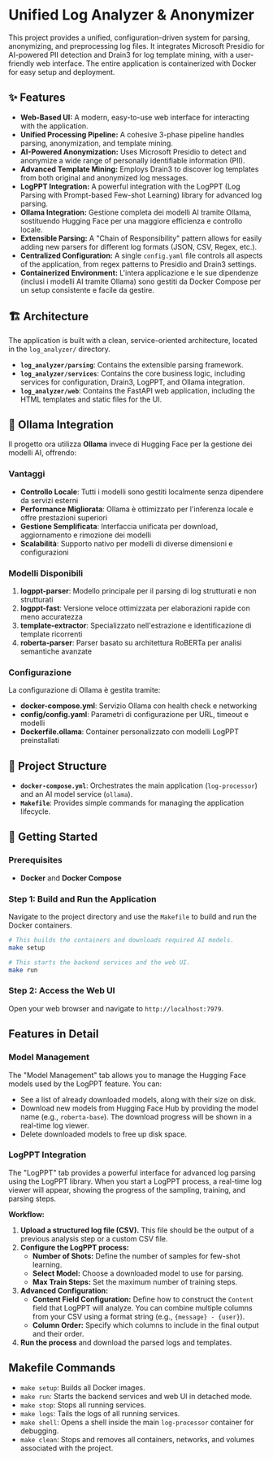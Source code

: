 # Unified Log Analyzer & Anonymizer

This project provides a unified, configuration-driven system for parsing, anonymizing, and preprocessing log files. It integrates Microsoft Presidio for AI-powered PII detection and Drain3 for log template mining, with a user-friendly web interface. The entire application is containerized with Docker for easy setup and deployment.

## ✨ Features

- **Web-Based UI:** A modern, easy-to-use web interface for interacting with the application.
- **Unified Processing Pipeline:** A cohesive 3-phase pipeline handles parsing, anonymization, and template mining.
- **AI-Powered Anonymization:** Uses Microsoft Presidio to detect and anonymize a wide range of personally identifiable information (PII).
- **Advanced Template Mining:** Employs Drain3 to discover log templates from both original and anonymized log messages.
- **LogPPT Integration:** A powerful integration with the LogPPT (Log Parsing with Prompt-based Few-shot Learning) library for advanced log parsing.
- **Ollama Integration:** Gestione completa dei modelli AI tramite Ollama, sostituendo Hugging Face per una maggiore efficienza e controllo locale.
- **Extensible Parsing:** A "Chain of Responsibility" pattern allows for easily adding new parsers for different log formats (JSON, CSV, Regex, etc.).
- **Centralized Configuration:** A single `config.yaml` file controls all aspects of the application, from regex patterns to Presidio and Drain3 settings.
- **Containerized Environment:** L'intera applicazione e le sue dipendenze (inclusi i modelli AI tramite Ollama) sono gestiti da Docker Compose per un setup consistente e facile da gestire.

## 🏗️ Architecture

The application is built with a clean, service-oriented architecture, located in the `log_analyzer/` directory.

- **`log_analyzer/parsing`**: Contains the extensible parsing framework.
- **`log_analyzer/services`**: Contains the core business logic, including services for configuration, Drain3, LogPPT, and Ollama integration.
- **`log_analyzer/web`**: Contains the FastAPI web application, including the HTML templates and static files for the UI.

## 🚀 Ollama Integration

Il progetto ora utilizza **Ollama** invece di Hugging Face per la gestione dei modelli AI, offrendo:

### Vantaggi
- **Controllo Locale**: Tutti i modelli sono gestiti localmente senza dipendere da servizi esterni
- **Performance Migliorata**: Ollama è ottimizzato per l'inferenza locale e offre prestazioni superiori
- **Gestione Semplificata**: Interfaccia unificata per download, aggiornamento e rimozione dei modelli
- **Scalabilità**: Supporto nativo per modelli di diverse dimensioni e configurazioni

### Modelli Disponibili
1. **logppt-parser**: Modello principale per il parsing di log strutturati e non strutturati
2. **logppt-fast**: Versione veloce ottimizzata per elaborazioni rapide con meno accuratezza
3. **template-extractor**: Specializzato nell'estrazione e identificazione di template ricorrenti
4. **roberta-parser**: Parser basato su architettura RoBERTa per analisi semantiche avanzate

### Configurazione
La configurazione di Ollama è gestita tramite:
- **docker-compose.yml**: Servizio Ollama con health check e networking
- **config/config.yaml**: Parametri di configurazione per URL, timeout e modelli
- **Dockerfile.ollama**: Container personalizzato con modelli LogPPT preinstallati

## 📁 Project Structure

- **`docker-compose.yml`**: Orchestrates the main application (`log-processor`) and an AI model service (`ollama`).
- **`Makefile`**: Provides simple commands for managing the application lifecycle.

## 🚀 Getting Started

### Prerequisites

- **Docker** and **Docker Compose**

### Step 1: Build and Run the Application

Navigate to the project directory and use the `Makefile` to build and run the Docker containers.

```bash
# This builds the containers and downloads required AI models.
make setup

# This starts the backend services and the web UI.
make run
```

### Step 2: Access the Web UI

Open your web browser and navigate to `http://localhost:7979`.

## Features in Detail

### Model Management

The "Model Management" tab allows you to manage the Hugging Face models used by the LogPPT feature. You can:
- See a list of already downloaded models, along with their size on disk.
- Download new models from Hugging Face Hub by providing the model name (e.g., `roberta-base`). The download progress will be shown in a real-time log viewer.
- Delete downloaded models to free up disk space.

### LogPPT Integration

The "LogPPT" tab provides a powerful interface for advanced log parsing using the LogPPT library. When you start a LogPPT process, a real-time log viewer will appear, showing the progress of the sampling, training, and parsing steps.

**Workflow:**
1.  **Upload a structured log file (CSV).** This file should be the output of a previous analysis step or a custom CSV file.
2.  **Configure the LogPPT process:**
    -   **Number of Shots:** Define the number of samples for few-shot learning.
    -   **Select Model:** Choose a downloaded model to use for parsing.
    -   **Max Train Steps:** Set the maximum number of training steps.
3.  **Advanced Configuration:**
    -   **Content Field Configuration:** Define how to construct the `Content` field that LogPPT will analyze. You can combine multiple columns from your CSV using a format string (e.g., `{message} - {user}`).
    -   **Column Order:** Specify which columns to include in the final output and their order.
4.  **Run the process** and download the parsed logs and templates.

## Makefile Commands

- `make setup`: Builds all Docker images.
- `make run`: Starts the backend services and web UI in detached mode.
- `make stop`: Stops all running services.
- `make logs`: Tails the logs of all running services.
- `make shell`: Opens a shell inside the main `log-processor` container for debugging.
- `make clean`: Stops and removes all containers, networks, and volumes associated with the project.
